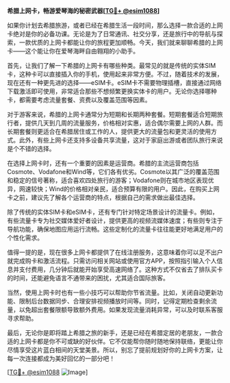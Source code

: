 **希腊上网卡，畅游爱琴海的秘密武器[[TG💪+ @esim1088](https://t.me/s/esim1088)]**

如果你计划去希腊旅游，或者已经在希腊生活一段时间，那么选择一款合适的上网卡绝对是你的必备功课。无论是为了日常通讯、社交分享，还是旅行中的导航与探索，一款优质的上网卡都能让你的旅程更加顺畅。今天，我们就来聊聊希腊的上网卡——这个能让你在爱琴海畔自由翱翔的小助手。

首先，让我们了解一下希腊的上网卡有哪些种类。最常见的就是传统的实体SIM卡，这种卡可以直接插入你的手机，使用起来非常方便。不过，随着技术的发展，现在还有一种更先进的选择——eSIM卡。eSIM卡不需要物理插槽，直接通过网络下载激活即可使用，非常适合那些不想频繁更换实体卡的用户。无论你选择哪种卡，都需要考虑流量套餐、资费以及覆盖范围等因素。

对于游客来说，希腊的上网卡通常分为短期和长期两种套餐。短期套餐适合短期旅行者，提供几天到几周的流量服务，价格相对实惠，适合偶尔需要上网的人群。而长期套餐则更适合在希腊居住或工作的人，提供更大的流量包和更灵活的使用方式。此外，有些上网卡还支持多设备共享流量，这对于家庭出游或者团队旅行来说是个不错的选择。

在选择上网卡时，还有一个重要的因素是运营商。希腊的主流运营商包括Cosmote、Vodafone和Wind等，它们各有优劣。Cosmote以其广泛的覆盖范围和稳定的信号著称，适合喜欢四处旅行的游客；Vodafone则在城市地区表现优异，网速较快；Wind的价格相对亲民，适合预算有限的用户。因此，在购买上网卡之前，建议先了解各个运营商的特点，根据自己的需求做出最佳选择。

除了传统的实体SIM卡和eSIM卡，还有专门针对特定场景设计的流量卡。例如，有些流量卡专为社交媒体爱好者设计，提供更高的视频流媒体速度；有些则专注于导航功能，确保地图应用运行流畅。这些定制化的流量卡往往能更好地满足用户的个性化需求。

值得一提的是，现在很多上网卡都提供了在线注册服务，这意味着你可以足不出户就完成购卡和激活流程。只需访问相关网站或使用官方APP，按照指引输入个人信息并支付费用，几分钟后就能开始享受高速网络了。这种方式不仅省去了排队买卡的时间，还能避免语言不通带来的困扰，尤其适合国际旅客。

当然，使用上网卡时也有一些小技巧可以帮助你节省流量。比如，关闭自动更新功能、限制后台数据同步、合理安排视频播放时间等。同时，记得定期检查剩余流量，以免超出套餐限额导致额外费用。如果发现流量消耗异常，可以及时联系客服寻求帮助。

最后，无论你是即将踏上希腊之旅的新手，还是已经在希腊定居的老朋友，一款合适的上网卡都是你不可或缺的好伙伴。它不仅能帮你随时随地保持联络，更能让你尽情享受这片蓝白相间的天堂美景。所以，别忘了提前规划好你的上网卡方案，让每一次连接都成为美好回忆的一部分吧！

[[TG💪+ @esim1088](https://t.me/s/esim1088) ![Image](https://i.postimg.cc/4NQfJmqS/Snipaste-2025-05-13-00-14-12.png)]